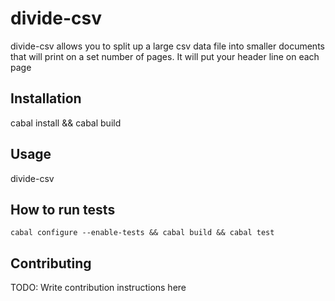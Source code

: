 # divide-csv

divide-csv allows you to split up a large csv data file into smaller documents that will print on a set number of pages.
It will put your header line on each page

## Installation

cabal install && cabal build 

## Usage

divide-csv <filename> <pages-per-file> <lines-per-page> <header-line>

## How to run tests

```
cabal configure --enable-tests && cabal build && cabal test
```

## Contributing

TODO: Write contribution instructions here

